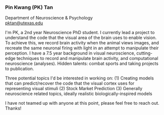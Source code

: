 ### Pin Kwang (PK) Tan
Department of Neuroscience & Psychology
<br/>pktan@utexas.edu

I'm PK, a 2nd year Neuroscience PhD student. I currently lead a project to understand the code that the visual area of the brain uses to enable vision. To achieve this, we record brain activity when the animal views images, and recreate the same neuronal firing with light in an attempt to manipulate their perception. 
I have a 7.5 year background in visual neuroscience, cutting-edge techniques to record and manipulate brain activity, and computational neuroscience (analyses). Hidden talents: combat sports and taking projects to publication.

Three potential topics I'd be interested in working on:
(1) Creating models that can predict/recover the code that the visual cortex uses for representing visual stimuli
(2) Stock Market Prediction
(3) Generally neuroscience related topics, ideally realistic biologically-inspired models

I have not teamed up with anyone at this point, please feel free to reach out. Thanks!
